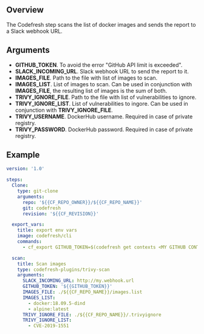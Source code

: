 ## Overview

The Codefresh step scans the list of docker images and sends the report to a Slack webhook URL.

## Arguments
- **GITHUB_TOKEN**. To avoid the error "GitHub API limit is exceeded".
- **SLACK_INCOMING_URL**. Slack webhook URL to send the report to it.
- **IMAGES_FILE**. Path to the file with list of images to scan.
- **IMAGES_LIST**. List of images to scan. Can be used in conjunction with **IMAGES_FILE**, the resulting list of images is the sum of both.
- **TRIVY_IGNORE_FILE**. Path to the file with list of vulnerabilities to ignore.
- **TRIVY_IGNORE_LIST**. List of vulnerabilities to ingore. Can be used in conjunction with **TRIVY_IGNORE_FILE**.
- **TRIVY_USERNAME**. DockerHub username. Required in case of private registry. 
- **TRIVY_PASSWORD**. DockerHub password. Required in case of private registry. 

## Example
```yaml
version: '1.0'

steps:
  Clone:
    type: git-clone
    arguments:
      repo: '${{CF_REPO_OWNER}}/${{CF_REPO_NAME}}'
      git: codefresh
      revision: '${{CF_REVISION}}'

  export_vars:
    title: export env vars
    image: codefresh/cli
    commands:
      - cf_export GITHUB_TOKEN=$(codefresh get contexts <MY GITHUB CONTEXT> --type git.github -o json --decrypt | jq -r .spec.data.auth.password )

  scan:
    title: Scan images
    type: codefresh-plugins/trivy-scan
    arguments:
      SLACK_INCOMING_URL: http://my.webhook.url
      GITHUB_TOKEN: '${{GITHUB_TOKEN}}'
      IMAGES_FILE: ./${{CF_REPO_NAME}}/images.list
      IMAGES_LIST:
        - docker:18.09.5-dind
        - alpine:latest
      TRIVY_IGNORE_FILE: ./${{CF_REPO_NAME}}/.trivyignore
      TRIVY_IGNORE_LIST:
        - CVE-2019-1551
```


